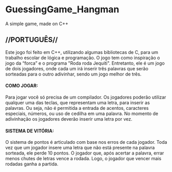 # GuessingGame_Hangman
A simple game, made on C++

## //PORTUGUÊS//

Este jogo foi feito em C++, utilizando algumas bibliotecas de C, para um trabalho escolar de lógica e programação.
O jogo tem como inspiração o  jogo  da “forca” e o programa "Roda roda Jequiti". Entretanto, ele é um jogo de dois jogadores, onde cada um irá inserir três palavras que serão sorteadas para o outro adivinhar, 
sendo um jogo melhor de três.

#### COMO JOGAR:

Para jogar você só precisa de um compilador. Os jogadores poderão utilizar qualquer uma das teclas, que representam
uma letra, para inserir as palavras. Ou seja, não é permitida a entrada de acentos, caracteres especiais, números, ou uso de cedilha em uma palavra.
No momento de adivinhação os jogadores deverão inserir uma letra por vez.

#### SISTEMA DE VITÓRIA: 

O sistema de pontos é articulado com base nos erros de cada jogador. Toda vez que um jogador insere uma letra que não está presente na palavra sorteada, ele
perde 10 pontos. O jogador que, após acertar a palavra, errar menos chutes de letras vence a rodada. Logo, o jogador que vencer mais rodadas ganha a partida.





    
